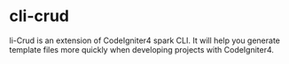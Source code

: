 # cli-crud
li-Crud is an extension of CodeIgniter4 spark CLI. It will help you generate template files more quickly when developing projects with CodeIgniter4.
